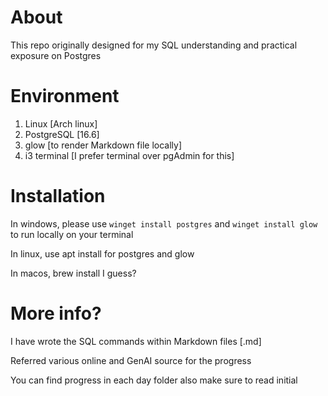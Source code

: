 # About

This repo originally designed for my SQL understanding and practical exposure on Postgres

# Environment
 1. Linux [Arch linux]
 2. PostgreSQL [16.6]
 3. glow [to render Markdown file locally]
 4. i3 terminal [I prefer terminal over pgAdmin for this]
# Installation

In windows, please use `winget install postgres` and `winget install glow` to run locally on your terminal

In linux, use apt install for postgres and glow

In macos, brew install I guess?

# More info?

I have wrote the SQL commands within Markdown files [.md]

Referred various online and GenAI source for the progress

You can find progress in each day folder also make sure to read initial
